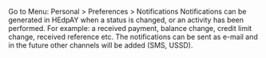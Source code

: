 Go to Menu: Personal > Preferences > Notifications
Notifications can be generated in HEdpAY when a status is changed, or an activity has been performed. For example: a received payment, balance change, credit limit change, received reference etc. The notifications can be sent as e-mail and in the future other channels will be added (SMS, USSD).



